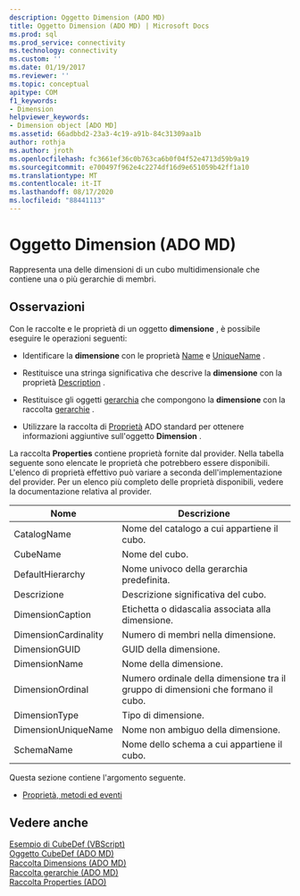 ```yaml
---
description: Oggetto Dimension (ADO MD)
title: Oggetto Dimension (ADO MD) | Microsoft Docs
ms.prod: sql
ms.prod_service: connectivity
ms.technology: connectivity
ms.custom: ''
ms.date: 01/19/2017
ms.reviewer: ''
ms.topic: conceptual
apitype: COM
f1_keywords:
- Dimension
helpviewer_keywords:
- Dimension object [ADO MD]
ms.assetid: 66adbbd2-23a3-4c19-a91b-84c31309aa1b
author: rothja
ms.author: jroth
ms.openlocfilehash: fc3661ef36c0b763ca6b0f04f52e4713d59b9a19
ms.sourcegitcommit: e700497f962e4c2274df16d9e651059b42ff1a10
ms.translationtype: MT
ms.contentlocale: it-IT
ms.lasthandoff: 08/17/2020
ms.locfileid: "88441113"
---
```

# <a name="dimension-object-ado-md"></a>Oggetto Dimension (ADO MD)
Rappresenta una delle dimensioni di un cubo multidimensionale che contiene una o più gerarchie di membri.  
  
## <a name="remarks"></a>Osservazioni  
 Con le raccolte e le proprietà di un oggetto **dimensione** , è possibile eseguire le operazioni seguenti:  
  
-   Identificare la **dimensione** con le proprietà [Name](../../../ado/reference/ado-md-api/name-property-ado-md.md) e [UniqueName](../../../ado/reference/ado-md-api/uniquename-property-ado-md.md) .  
  
-   Restituisce una stringa significativa che descrive la **dimensione** con la proprietà [Description](../../../ado/reference/ado-md-api/description-property-ado-md.md) .  
  
-   Restituisce gli oggetti [gerarchia](../../../ado/reference/ado-md-api/hierarchy-object-ado-md.md) che compongono la **dimensione** con la raccolta [gerarchie](../../../ado/reference/ado-md-api/hierarchies-collection-ado-md.md) .  
  
-   Utilizzare la raccolta di [Proprietà](../../../ado/reference/ado-api/properties-collection-ado.md) ADO standard per ottenere informazioni aggiuntive sull'oggetto **Dimension** .  
  
 La raccolta **Properties** contiene proprietà fornite dal provider. Nella tabella seguente sono elencate le proprietà che potrebbero essere disponibili. L'elenco di proprietà effettivo può variare a seconda dell'implementazione del provider. Per un elenco più completo delle proprietà disponibili, vedere la documentazione relativa al provider.  
  
|Nome|Descrizione|  
|----------|-----------------|  
|CatalogName|Nome del catalogo a cui appartiene il cubo.|  
|CubeName|Nome del cubo.|  
|DefaultHierarchy|Nome univoco della gerarchia predefinita.|  
|Descrizione|Descrizione significativa del cubo.|  
|DimensionCaption|Etichetta o didascalia associata alla dimensione.|  
|DimensionCardinality|Numero di membri nella dimensione.|  
|DimensionGUID|GUID della dimensione.|  
|DimensionName|Nome della dimensione.|  
|DimensionOrdinal|Numero ordinale della dimensione tra il gruppo di dimensioni che formano il cubo.|  
|DimensionType|Tipo di dimensione.|  
|DimensionUniqueName|Nome non ambiguo della dimensione.|  
|SchemaName|Nome dello schema a cui appartiene il cubo.|  
  
 Questa sezione contiene l'argomento seguente.  
  
-   [Proprietà, metodi ed eventi](../../../ado/reference/ado-md-api/dimension-object-properties-methods-and-events.md)  
  
## <a name="see-also"></a>Vedere anche  
 [Esempio di CubeDef (VBScript)](../../../ado/reference/ado-md-api/cubedef-example-vbscript.md)   
 [Oggetto CubeDef (ADO MD)](../../../ado/reference/ado-md-api/cubedef-object-ado-md.md)   
 [Raccolta Dimensions (ADO MD)](../../../ado/reference/ado-md-api/dimensions-collection-ado-md.md)   
 [Raccolta gerarchie (ADO MD)](../../../ado/reference/ado-md-api/hierarchies-collection-ado-md.md)   
 [Raccolta Properties (ADO)](../../../ado/reference/ado-api/properties-collection-ado.md)
